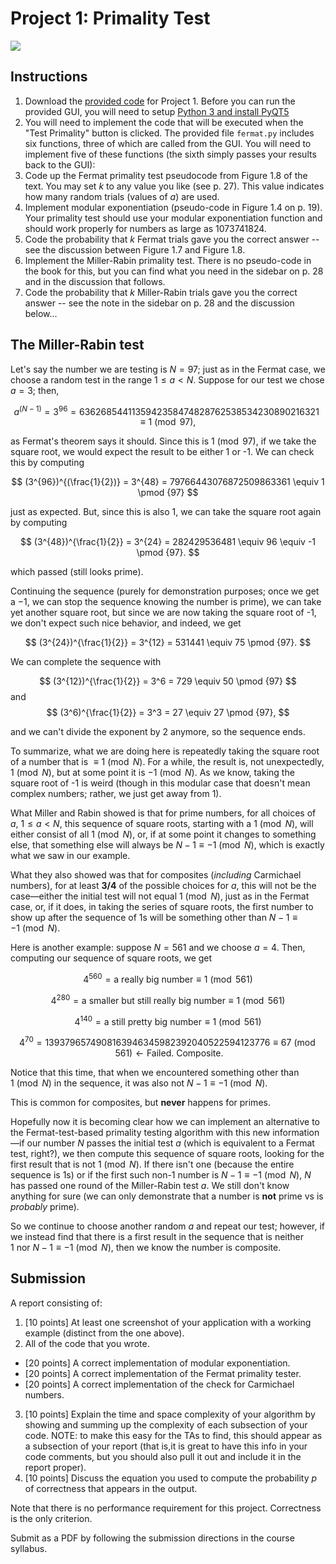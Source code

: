 # Project 1: Primality Test

![](project1_files/Proj1GUI.png)

## Instructions

1. Download the [provided code](../project1-fermat/project1-fermat.zip/) for Project 1. 
Before you can run the provided GUI, you will need to setup [Python 3 and install PyQT5](../../installing-python.md#python) 
1. You will need to implement the code that will be executed when the "Test Primality" button is clicked. The provided file `fermat.py` includes six functions, three of which are called from the GUI. You will need to implement five of these functions (the sixth simply passes your results back to the GUI):
1. Code up the Fermat primality test pseudocode from Figure 1.8 of the text. You may set $k$ to any value you like (see p. 27). This value indicates how many random trials (values of $a$) are used.
2. Implement modular exponentiation (pseudo-code in Figure 1.4 on p. 19). Your primality test should use your modular exponentiation function and should work properly for numbers as large as 1073741824.
3. Code the probability that $k$ Fermat trials gave you the correct answer -- see the discussion between Figure 1.7 and Figure 1.8.
4. Implement the Miller-Rabin primality test. There is no pseudo-code in the book for this, but you can find what you need in the sidebar on p. 28 and in the discussion that follows.
1. Code the probability that $k$ Miller-Rabin trials gave you the correct answer -- see the note in the sidebar on p. 28 and the discussion below...


## The Miller-Rabin test


Let's say the number we are testing is $N=97$; just as in the Fermat case, we choose a random test in the range $1 ≤ a < N$. Suppose for our test we chose $a=3$; then, 

$$
a^{(N-1)} = 3^{96} = 6362685441135942358474828762538534230890216321 \equiv 1 \pmod {97}, 
$$

as Fermat's theorem says it should. Since this is $1 \pmod {97}$, if we take the square root, we would expect the result to be either 1 or -1. We can check this by computing 

$$
(3^{96})^{(\frac{1}{2})} = 3^{48} = 79766443076872509863361 \equiv 1 \pmod {97}
$$

just as expected. But, since this is also 1, we can take the square root again by computing 

$$
(3^{48})^{\frac{1}{2}} = 3^{24} = 282429536481 \equiv 96 \equiv -1 \pmod {97}.
$$

which passed (still looks prime).


Continuing the sequence (purely for demonstration purposes; once we get a $-1$, we can stop the sequence knowing the number is prime), we can take yet another square root, but since we are now taking the square root of -1, we don't expect such nice 
behavior, and indeed, we get 


$$
(3^{24})^{\frac{1}{2}} = 3^{12} = 531441 \equiv 75 \pmod {97}. 
$$


We can complete the sequence with 

$$
(3^{12})^{\frac{1}{2}} = 3^6 = 729 \equiv 50 \pmod {97}
$$
and
$$
(3^6)^{\frac{1}{2}} = 3^3 = 27 \equiv 27 \pmod {97}, 
$$

and we can't divide the exponent by 2 anymore, so the sequence ends.

To summarize, what we are doing here is repeatedly taking the square root of a number that is $\equiv 1 \pmod N$. 
For a while, the result is, 
not unexpectedly, $1 \pmod N$, but at some point it is $-1 \pmod N$. 
As we know, taking the square root of -1 is weird (though in this modular case that doesn't mean complex numbers; rather, we just get away from 1). 

What Miller and Rabin showed is that for prime numbers, for all choices of $a$, $1 \leq a < N$, this sequence of square roots, starting with a $1 \pmod N$, will either 
consist of all $1 \pmod N$, or, if at some point it changes to something else, that something else will always be $N-1 \equiv -1 \pmod N$, 
which is exactly what we saw in our example. 

What they also showed was that for composites (*including* Carmichael numbers), for 
at least **3/4** of the possible choices for $a$, this will not be the case—either the initial test will not equal 
$1 \pmod N$, just as in the Fermat case, or, if it does, in taking the series of square roots, the first number to show up 
after the sequence of $1$s will be something other than $N-1 \equiv -1 \pmod N$.


Here is another example: suppose $N=561$ and we choose $a=4$. Then, computing our sequence of square roots, we get

$$
4^{560} = \text{a really big number}  \equiv 1 \pmod {561} 
$$

$$
4^{280} = \text{a smaller but still really big number}  \equiv 1 \pmod {561}
$$

$$
4^{140} = \text{a still pretty big number}  \equiv 1 \pmod {561}
$$

$$
4^{70} = 1393796574908163946345982392040522594123776 \equiv 67 \pmod {561} \leftarrow \text{Failed. Composite}. 
$$

Notice that this time, that when we encountered something other than $1 \pmod N$ in the sequence, it was also not $N-1 \equiv -1 \pmod N$.

This is common for composites, but **never** happens for primes. 

Hopefully now it is becoming clear how we can implement an
alternative to the Fermat-test-based primality testing
algorithm with this new information—if our number $N$ passes the initial test $a$
(which is equivalent to a Fermat test, right?), we then compute this sequence of square roots, looking for the first result that is not $1 \pmod N$. 
If there isn't one (because the entire sequence is 1s) or if the first such non-1 number is $N-1 \equiv -1 \pmod N$, 
$N$ has passed one round of the Miller-Rabin test $a$. We still don't know anything for sure (we can only demonstrate that a number is **not** prime vs is *probably* prime). 

So we continue to choose another random $a$ and repeat our test; however, if we instead find that there is a first result in the sequence that is neither $1 \: \text{nor} \: N-1 \equiv -1 \pmod N$, then we know the number is composite.


## Submission


A report consisting of: 

1. [10 points] At least one screenshot of your application with a working example (distinct from the one above).
2. All of the code that you wrote. 
  - [20 points] A correct implementation of modular exponentiation.
  - [20 points] A correct implementation of the Fermat primality tester.
  - [20 points] A correct implementation of the check for Carmichael numbers.

3. [10 points] Explain the time and space complexity of your algorithm by showing and summing up the complexity of each subsection of your code. 
  NOTE: to make this easy for the TAs to find, this should appear as a subsection of your report (that is,it is great to have this info in your code comments, but you should also pull it out and include it in the report proper).
1. [10 points] Discuss the equation you used to compute the probability $p$ of correctness that appears in the output.


Note that there is no performance requirement for this project. Correctness is the only criterion.

Submit as a PDF by following the submission directions in the course syllabus.


